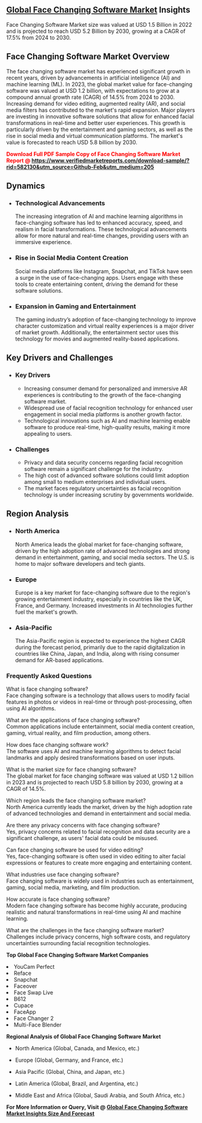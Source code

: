 <h2><a href="https://www.verifiedmarketreports.com/download-sample/?rid=582130&amp;utm_source=Github&amp;utm_medium=205" target="_blank">Global Face Changing Software Market</a> Insights</h2><p>Face Changing Software Market size was valued at USD 1.5 Billion in 2022 and is projected to reach USD 5.2 Billion by 2030, growing at a CAGR of 17.5% from 2024 to 2030.</p><p> <h2>Face Changing Software Market Overview</h2> <p>The face changing software market has experienced significant growth in recent years, driven by advancements in artificial intelligence (AI) and machine learning (ML). In 2023, the global market value for face-changing software was valued at USD 1.2 billion, with expectations to grow at a compound annual growth rate (CAGR) of 14.5% from 2024 to 2030. Increasing demand for video editing, augmented reality (AR), and social media filters has contributed to the market's rapid expansion. Major players are investing in innovative software solutions that allow for enhanced facial transformations in real-time and better user experiences. This growth is particularly driven by the entertainment and gaming sectors, as well as the rise in social media and virtual communication platforms. The market's value is forecasted to reach USD 5.8 billion by 2030.</p> <p><strong><p><span class=""><span style="color: #ff0000;"><strong>Download Full PDF Sample Copy of Face Changing Software Market Report</strong> @ </span><a href="https://www.verifiedmarketreports.com/download-sample/?rid=582130&amp;utm_source=Github-Feb&amp;utm_medium=205" target="_blank">https://www.verifiedmarketreports.com/download-sample/?rid=582130&amp;utm_source=Github-Feb&amp;utm_medium=205</a></span></p></strong></p> <h2>Dynamics</h2> <ul> <li><h3>Technological Advancements</h3> The increasing integration of AI and machine learning algorithms in face-changing software has led to enhanced accuracy, speed, and realism in facial transformations. These technological advancements allow for more natural and real-time changes, providing users with an immersive experience.</li> <li><h3>Rise in Social Media Content Creation</h3> Social media platforms like Instagram, Snapchat, and TikTok have seen a surge in the use of face-changing apps. Users engage with these tools to create entertaining content, driving the demand for these software solutions.</li> <li><h3>Expansion in Gaming and Entertainment</h3> The gaming industry’s adoption of face-changing technology to improve character customization and virtual reality experiences is a major driver of market growth. Additionally, the entertainment sector uses this technology for movies and augmented reality-based applications.</li> </ul> <h2>Key Drivers and Challenges</h2> <ul> <li><h3>Key Drivers</h3> <ul> <li>Increasing consumer demand for personalized and immersive AR experiences is contributing to the growth of the face-changing software market.</li> <li>Widespread use of facial recognition technology for enhanced user engagement in social media platforms is another growth factor.</li> <li>Technological innovations such as AI and machine learning enable software to produce real-time, high-quality results, making it more appealing to users.</li> </ul> </li> <li><h3>Challenges</h3> <ul> <li>Privacy and data security concerns regarding facial recognition software remain a significant challenge for the industry.</li> <li>The high cost of advanced software solutions could limit adoption among small to medium enterprises and individual users.</li> <li>The market faces regulatory uncertainties as facial recognition technology is under increasing scrutiny by governments worldwide.</li> </ul> </li> </ul> <h2>Region Analysis</h2> <ul> <li><h3>North America</h3> North America leads the global market for face-changing software, driven by the high adoption rate of advanced technologies and strong demand in entertainment, gaming, and social media sectors. The U.S. is home to major software developers and tech giants.</li> <li><h3>Europe</h3> Europe is a key market for face-changing software due to the region's growing entertainment industry, especially in countries like the UK, France, and Germany. Increased investments in AI technologies further fuel the market's growth.</li> <li><h3>Asia-Pacific</h3> The Asia-Pacific region is expected to experience the highest CAGR during the forecast period, primarily due to the rapid digitalization in countries like China, Japan, and India, along with rising consumer demand for AR-based applications.</li> </ul> <h3>Frequently Asked Questions</h3> <p>What is face changing software? <br> Face changing software is a technology that allows users to modify facial features in photos or videos in real-time or through post-processing, often using AI algorithms.</p> <p>What are the applications of face changing software? <br> Common applications include entertainment, social media content creation, gaming, virtual reality, and film production, among others.</p> <p>How does face changing software work? <br> The software uses AI and machine learning algorithms to detect facial landmarks and apply desired transformations based on user inputs.</p> <p>What is the market size for face changing software? <br> The global market for face changing software was valued at USD 1.2 billion in 2023 and is projected to reach USD 5.8 billion by 2030, growing at a CAGR of 14.5%.</p> <p>Which region leads the face changing software market? <br> North America currently leads the market, driven by the high adoption rate of advanced technologies and demand in entertainment and social media.</p> <p>Are there any privacy concerns with face changing software? <br> Yes, privacy concerns related to facial recognition and data security are a significant challenge, as users' facial data could be misused.</p> <p>Can face changing software be used for video editing? <br> Yes, face-changing software is often used in video editing to alter facial expressions or features to create more engaging and entertaining content.</p> <p>What industries use face changing software? <br> Face changing software is widely used in industries such as entertainment, gaming, social media, marketing, and film production.</p> <p>How accurate is face changing software? <br> Modern face changing software has become highly accurate, producing realistic and natural transformations in real-time using AI and machine learning.</p> <p>What are the challenges in the face changing software market? <br> Challenges include privacy concerns, high software costs, and regulatory uncertainties surrounding facial recognition technologies.</p> </p><p><strong>Top Global Face Changing Software Market Companies</strong></p><div data-test-id=""><p><li>YouCam Perfect</li><li> Reface</li><li> Snapchat</li><li> Faceover</li><li> Face Swap Live</li><li> B612</li><li> Cupace</li><li> FaceApp</li><li> Face Changer 2</li><li> Multi-Face Blender</li></p><div><strong>Regional Analysis of&nbsp;Global Face Changing Software Market</strong></div><ul><li dir="ltr"><p dir="ltr">North America&nbsp;(Global, Canada, and Mexico, etc.)</p></li><li dir="ltr"><p dir="ltr">Europe (Global, Germany, and France, etc.)</p></li><li dir="ltr"><p dir="ltr">Asia Pacific&nbsp;(Global, China, and Japan, etc.)</p></li><li dir="ltr"><p dir="ltr">Latin America&nbsp;(Global, Brazil, and Argentina, etc.)</p></li><li dir="ltr">Middle East and Africa&nbsp;(Global, Saudi Arabia, and South Africa, etc.)</li></ul><p><strong>For More Information or Query, Visit @&nbsp;</strong><strong><a href="https://www.verifiedmarketreports.com/product/face-changing-software-market/?utm_source=Github&amp;utm_medium=205" target="_blank">Global Face Changing Software Market Insights Size And Forecast</a></strong></p></div>
